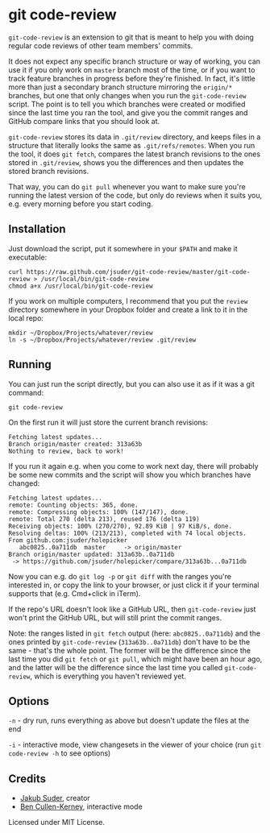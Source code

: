 # git code-review

`git-code-review` is an extension to git that is meant to help you with doing regular code reviews of other team members' commits.

It does not expect any specific branch structure or way of working, you can use it if you only work on `master` branch most of the time, or if you want to track feature branches in progress before they're finished. In fact, it's little more than just a secondary branch structure mirroring the `origin/*` branches, but one that only changes when you run the `git-code-review` script. The point is to tell you which branches were created or modified since the last time you ran the tool, and give you the commit ranges and GitHub compare links that you should look at.

`git-code-review` stores its data in `.git/review` directory, and keeps files in a structure that literally looks the same as `.git/refs/remotes`. When you run the tool, it does `git fetch`, compares the latest branch revisions to the ones stored in `.git/review`, shows you the differences and then updates the stored branch revisions.

That way, you can do `git pull` whenever you want to make sure you're running the latest version of the code, but only do reviews when it suits you, e.g. every morning before you start coding.


## Installation

Just download the script, put it somewhere in your `$PATH` and make it executable:

    curl https://raw.github.com/jsuder/git-code-review/master/git-code-review > /usr/local/bin/git-code-review
    chmod a+x /usr/local/bin/git-code-review

If you work on multiple computers, I recommend that you put the `review` directory somewhere in your Dropbox folder and create a link to it in the local repo:

    mkdir ~/Dropbox/Projects/whatever/review
    ln -s ~/Dropbox/Projects/whatever/review .git/review

## Running

You can just run the script directly, but you can also use it as if it was a git command:

    git code-review

On the first run it will just store the current branch revisions:

    Fetching latest updates...
    Branch origin/master created: 313a63b
    Nothing to review, back to work!

If you run it again e.g. when you come to work next day, there will probably be some new commits and the script will show you which branches have changed:

    Fetching latest updates...
    remote: Counting objects: 365, done.
    remote: Compressing objects: 100% (147/147), done.
    remote: Total 270 (delta 213), reused 176 (delta 119)
    Receiving objects: 100% (270/270), 92.89 KiB | 97 KiB/s, done.
    Resolving deltas: 100% (213/213), completed with 74 local objects.
    From github.com:jsuder/holepicker
       abc0825..0a711db  master     -> origin/master
    Branch origin/master updated: 313a63b..0a711db
     -> https://github.com/jsuder/holepicker/compare/313a63b...0a711db

Now you can e.g. do `git log -p` or `git diff` with the ranges you're interested in, or copy the link to your browser, or just click it if your terminal supports that (e.g. Cmd+click in iTerm).

If the repo's URL doesn't look like a GitHub URL, then `git-code-review` just won't print the GitHub URL, but will still print the commit ranges.

Note: the ranges listed in `git fetch` output (here: `abc0825..0a711db`) and the ones printed by `git-code-review` (`313a63b..0a711db`) don't have to be the same - that's the whole point. The former will be the difference since the last time you did `git fetch` or `git pull`, which might have been an hour ago, and the latter will be the difference since the last time you called `git-code-review`, which is everything you haven't reviewed yet.

## Options

`-n` - dry run, runs everything as above but doesn't update the files at the end

`-i` - interactive mode, view changesets in the viewer of your choice (run `git code-review -h` to see options)

## Credits

* [Jakub Suder](http://psionides.eu), creator
* [Ben Cullen-Kerney](http://beancuke.com), interactive mode

Licensed under MIT License.
